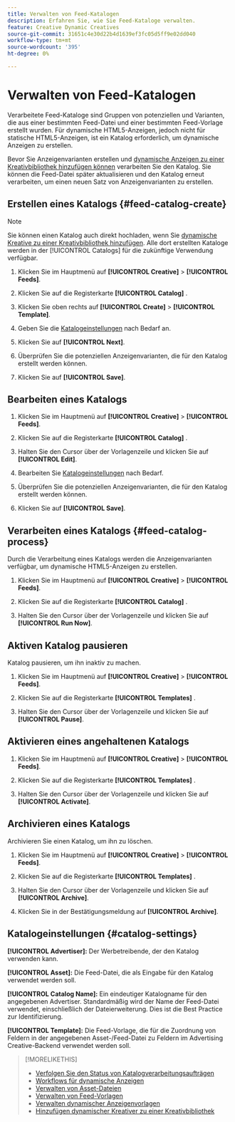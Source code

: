 ```yaml
---
title: Verwalten von Feed-Katalogen
description: Erfahren Sie, wie Sie Feed-Kataloge verwalten.
feature: Creative Dynamic Creatives
source-git-commit: 31651c4e30d22b4d1639ef3fc05d5ff9e02dd040
workflow-type: tm+mt
source-wordcount: '395'
ht-degree: 0%

---
```


# Verwalten von Feed-Katalogen

Verarbeitete Feed-Kataloge sind Gruppen von potenziellen und Varianten, die aus einer bestimmten Feed-Datei und einer bestimmten Feed-Vorlage erstellt wurden. Für dynamische HTML5-Anzeigen, jedoch nicht für statische HTML5-Anzeigen, ist ein Katalog erforderlich, um dynamische Anzeigen zu erstellen.

Bevor Sie Anzeigenvarianten erstellen und [dynamische Anzeigen zu einer Kreativbibliothek hinzufügen können](/help/creative/creative-libraries/creative-add-dynamic.md) verarbeiten Sie den Katalog. Sie können die Feed-Datei später aktualisieren und den Katalog erneut verarbeiten, um einen neuen Satz von Anzeigenvarianten zu erstellen.<!-- I should list somewhere what happens when you add, update, or remove: I don't think we rewrite existing ads in the creative library, but only add to them. -->

## Erstellen eines Katalogs {#feed-catalog-create}

>[!NOTE]
>
>Sie können einen Katalog auch direkt hochladen, wenn Sie [dynamische Kreative zu einer Kreativbibliothek hinzufügen](/help/creative/creative-libraries/creative-add-dynamic.md). Alle dort erstellten Kataloge werden in der [!UICONTROL Catalogs] für die zukünftige Verwendung verfügbar.

1. Klicken Sie im Hauptmenü auf **[!UICONTROL Creative]** > **[!UICONTROL Feeds]**.

1. Klicken Sie auf die Registerkarte **[!UICONTROL Catalog]** .

1. Klicken Sie oben rechts auf **[!UICONTROL Create]** > **[!UICONTROL Template]**.

1. Geben Sie die [Katalogeinstellungen](#catalog-settings) nach Bedarf an.

1. Klicken Sie auf **[!UICONTROL Next]**.

1. Überprüfen Sie die potenziellen Anzeigenvarianten, die für den Katalog erstellt werden können.

1. Klicken Sie auf **[!UICONTROL Save]**.

## Bearbeiten eines Katalogs

1. Klicken Sie im Hauptmenü auf **[!UICONTROL Creative]** > **[!UICONTROL Feeds]**.

1. Klicken Sie auf die Registerkarte **[!UICONTROL Catalog]** .

1. Halten Sie den Cursor über der Vorlagenzeile und klicken Sie auf **[!UICONTROL Edit]**.

1. Bearbeiten Sie [Katalogeinstellungen](#catalog-settings) nach Bedarf.

1. Überprüfen Sie die potenziellen Anzeigenvarianten, die für den Katalog erstellt werden können.

1. Klicken Sie auf **[!UICONTROL Save]**.

## Verarbeiten eines Katalogs {#feed-catalog-process}

Durch die Verarbeitung eines Katalogs werden die Anzeigenvarianten verfügbar, um dynamische HTML5-Anzeigen zu erstellen.

1. Klicken Sie im Hauptmenü auf **[!UICONTROL Creative]** > **[!UICONTROL Feeds]**.

1. Klicken Sie auf die Registerkarte **[!UICONTROL Catalog]** .

1. Halten Sie den Cursor über der Vorlagenzeile und klicken Sie auf **[!UICONTROL Run Now]**.

## Aktiven Katalog pausieren

Katalog pausieren, um ihn inaktiv zu machen.<!-- Can you Activate it again? -->

1. Klicken Sie im Hauptmenü auf **[!UICONTROL Creative]** > **[!UICONTROL Feeds]**.

1. Klicken Sie auf die Registerkarte **[!UICONTROL Templates]** .

1. Halten Sie den Cursor über der Vorlagenzeile und klicken Sie auf **[!UICONTROL Pause]**.

<!-- Verify if this is available:  1. In the confirmation message, click **[!UICONTROL Pause]**. -->

## Aktivieren eines angehaltenen Katalogs

<!-- Verify if this is available. -->

1. Klicken Sie im Hauptmenü auf **[!UICONTROL Creative]** > **[!UICONTROL Feeds]**.

1. Klicken Sie auf die Registerkarte **[!UICONTROL Templates]** .

1. Halten Sie den Cursor über der Vorlagenzeile und klicken Sie auf **[!UICONTROL Activate]**.

## Archivieren eines Katalogs

Archivieren Sie einen Katalog, um ihn zu löschen.

1. Klicken Sie im Hauptmenü auf **[!UICONTROL Creative]** > **[!UICONTROL Feeds]**.

1. Klicken Sie auf die Registerkarte **[!UICONTROL Templates]** .

1. Halten Sie den Cursor über der Vorlagenzeile und klicken Sie auf **[!UICONTROL Archive]**.

1. Klicken Sie in der Bestätigungsmeldung auf **[!UICONTROL Archive]**.

## Katalogeinstellungen {#catalog-settings}

**[!UICONTROL Advertiser]:** Der Werbetreibende, der den Katalog verwenden kann.

**[!UICONTROL Asset]:** Die Feed-Datei, die als Eingabe für den Katalog verwendet werden soll.

**[!UICONTROL Catalog Name]:** Ein eindeutiger Katalogname für den angegebenen Advertiser. Standardmäßig wird der Name der Feed-Datei verwendet, einschließlich der Dateierweiterung. Dies ist die Best Practice zur Identifizierung.<!-- must it have a file extension? -->

**[!UICONTROL Template]:** Die Feed-Vorlage, die für die Zuordnung von Feldern in der angegebenen Asset-/Feed-Datei zu Feldern im Advertising Creative-Backend verwendet werden soll.

>[!MORELIKETHIS]
>
>* [Verfolgen Sie den Status von Katalogverarbeitungsaufträgen](/help/creative/feeds/job-status-track.md)
>* [Workflows für dynamische Anzeigen](/help/creative/introduction/workflow-dynamic-ads.md)
>* [Verwalten von Asset-Dateien](/help/creative/feeds/asset-manage.md)
>* [Verwalten von Feed-Vorlagen](/help/creative/feeds/feed-template-manage.md)
>* [Verwalten dynamischer Anzeigenvorlagen](/help/creative/ad-templates/ad-template-manage.md)
>* [Hinzufügen dynamischer Kreativer zu einer Kreativbibliothek](/help/creative/creative-libraries/creative-add-dynamic.md)
